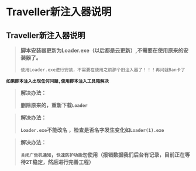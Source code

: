# Traveller新注入器说明

## Traveller新注入器说明

> **脚本安装器更新为Loader.exe（以后都是云更新）,不需要在使用原来的安装器了。**
>
> `使用Loader.exe进行安装，不需要在使用之前那个旧注入器了！！！再问就Ban卡了`

**`如果脚本注入出现任何问题,使用脚本注入工具箱解决`**

> **解决办法：**
>
> **删除原来的，重新下载`Loader`**

> **解决办法：**
>
> **`Loader.exe`不能改名 ，检查是否名字发生变化如`Loader(1).exe`**

> **解决办法：**
>
> **`关闭广告机通知`，`快速防护功能`勿使用（报错数据我们后台有记录，目前正在等待2T稳定，然后进行完善工程）**
